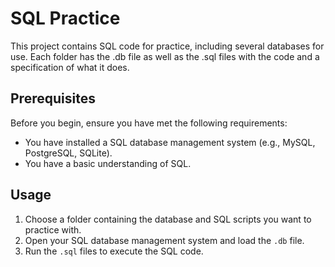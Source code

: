 # SQL Practice

This project contains SQL code for practice, including several databases for use. 
Each folder has the .db file as well as the .sql files with the code and a specification of what it does.

## Prerequisites
Before you begin, ensure you have met the following requirements:
- You have installed a SQL database management system (e.g., MySQL, PostgreSQL, SQLite).
- You have a basic understanding of SQL.

## Usage
1. Choose a folder containing the database and SQL scripts you want to practice with.
2. Open your SQL database management system and load the `.db` file.
3. Run the `.sql` files to execute the SQL code.